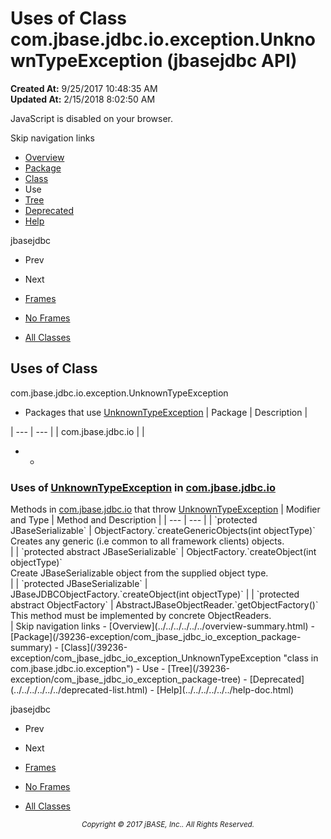# Uses of Class com.jbase.jdbc.io.exception.UnknownTypeException (jbasejdbc   API)

**Created At:** 9/25/2017 10:48:35 AM  
**Updated At:** 2/15/2018 8:02:50 AM  

<script type="text/javascript"><!--
    try {
        if (location.href.indexOf('is-external=true') == -1) {
            parent.document.title="Uses of Class com.jbase.jdbc.io.exception.UnknownTypeException (jbasejdbc   API)";
        }
    }
    catch(err) {
    }
//--></script><noscript><div>JavaScript is disabled on your browser.</div></noscript><!-- ========= START OF TOP NAVBAR ======= -->
<!--   -->
Skip navigation links
<!--   -->
- [Overview](../../../../../../overview-summary.html)
- [Package](/39236-exception/com_jbase_jdbc_io_exception_package-summary)
- [Class](/39236-exception/com_jbase_jdbc_io_exception_UnknownTypeException "class in com.jbase.jdbc.io.exception")
- Use
- [Tree](/39236-exception/com_jbase_jdbc_io_exception_package-tree)
- [Deprecated](../../../../../../deprecated-list.html)
- [Help](../../../../../../help-doc.html)


jbasejdbc <br>

- Prev
- Next


- [Frames](../../../../../../index.html?com/jbase/jdbc/io/exception/class-use//39237-class-use/com_jbase_jdbc_io_exception_class-use_UnknownTypeException)
- [No Frames](/39237-class-use/com_jbase_jdbc_io_exception_class-use_UnknownTypeException)


- [All Classes](../../../../../../allclasses-noframe.html)


<script type="text/javascript"><!--
  allClassesLink = document.getElementById("allclasses_navbar_top");
  if(window==top) {
    allClassesLink.style.display = "block";
  }
  else {
    allClassesLink.style.display = "none";
  }
  //--></script>
<!--   -->
<!-- ========= END OF TOP NAVBAR ========= -->
## Uses of Class
com.jbase.jdbc.io.exception.UnknownTypeException

- <caption><span>Packages that use <a href="/39236-exception/com_jbase_jdbc_io_exception_UnknownTypeException" title="class in com.jbase.jdbc.io.exception">UnknownTypeException</a></span><span class="tabEnd"> </span></caption>| Package | Description |
| --- | --- |
| com.jbase.jdbc.io |   |
- - <!--   -->
### Uses of [UnknownTypeException](/39236-exception/com_jbase_jdbc_io_exception_UnknownTypeException "class in com.jbase.jdbc.io.exception") in [com.jbase.jdbc.io](/39232-io/com_jbase_jdbc_io_package-summary)


<caption><span>Methods in <a href="/39232-io/com_jbase_jdbc_io_package-summary">com.jbase.jdbc.io</a> that throw <a href="/39236-exception/com_jbase_jdbc_io_exception_UnknownTypeException" title="class in com.jbase.jdbc.io.exception">UnknownTypeException</a></span><span class="tabEnd"> </span></caption>| Modifier and Type | Method and Description |
| --- | --- |
| `protected JBaseSerializable` | ObjectFactory.`createGenericObjects(int objectType)`<br>Creates any generic (i.e common to all framework clients) objects.<br> |
| `protected abstract JBaseSerializable` | ObjectFactory.`createObject(int objectType)`<br>Create JBaseSerializable object from the supplied object type.<br> |
| `protected JBaseSerializable` | JBaseJDBCObjectFactory.`createObject(int objectType)`  |
| `protected abstract ObjectFactory` | AbstractJBaseObjectReader.`getObjectFactory()`<br>This method must be implemented by concrete ObjectReaders.<br> |
<!-- ======= START OF BOTTOM NAVBAR ====== -->
<!--   -->
Skip navigation links
<!--   -->
- [Overview](../../../../../../overview-summary.html)
- [Package](/39236-exception/com_jbase_jdbc_io_exception_package-summary)
- [Class](/39236-exception/com_jbase_jdbc_io_exception_UnknownTypeException "class in com.jbase.jdbc.io.exception")
- Use
- [Tree](/39236-exception/com_jbase_jdbc_io_exception_package-tree)
- [Deprecated](../../../../../../deprecated-list.html)
- [Help](../../../../../../help-doc.html)


jbasejdbc <br>

- Prev
- Next


- [Frames](../../../../../../index.html?com/jbase/jdbc/io/exception/class-use//39237-class-use/com_jbase_jdbc_io_exception_class-use_UnknownTypeException)
- [No Frames](/39237-class-use/com_jbase_jdbc_io_exception_class-use_UnknownTypeException)


- [All Classes](../../../../../../allclasses-noframe.html)


<script type="text/javascript"><!--
  allClassesLink = document.getElementById("allclasses_navbar_bottom");
  if(window==top) {
    allClassesLink.style.display = "block";
  }
  else {
    allClassesLink.style.display = "none";
  }
  //--></script>
<!--   -->
<!-- ======== END OF BOTTOM NAVBAR ======= -->
<small>			<center>			<i>Copyright © 2017 jBASE, Inc.. All Rights Reserved.</i>		</center></small>

